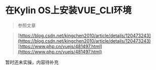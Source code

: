 # 在Kylin OS上安装VUE_CLI环境

> 参照文章

> [https://blog.csdn.net/kingchen2010/article/details/120473243](https://blog.csdn.net/kingchen2010/article/details/120473243)
> [https://www.php.cn/vuejs/481497.html](https://www.php.cn/vuejs/481497.html)

暂时还未实操，内容待补充